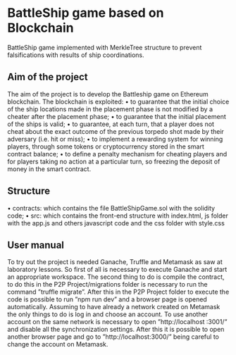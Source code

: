 # BattleShip game based on Blockchain
BattleShip game implemented with MerkleTree structure to prevent falsifications with results of ship coordinations.

## Aim of the project 
The aim of the project is to develop the Battleship game on Ethereum blockchain. The blockchain is exploited: 
• to guarantee that the initial choice of the ship locations made in the placement phase is not modified 
by a cheater after the placement phase; 
• to guarantee that the initial placement of the ships is valid; 
• to guarantee, at each turn, that a player does not cheat about the exact outcome of the previous 
torpedo shot made by their adversary (i.e. hit or miss); 
• to implement a rewarding system for winning players, through some tokens or cryptocurrency stored 
in the smart contract balance; 
• to define a penalty mechanism for cheating players and for players taking no action at a particular 
turn, so freezing the deposit of money in the smart contract. 

## Structure
 • contracts: which contains the file BattleShipGame.sol with the solidity
 code;
 • src: which contains the front-end structure with index.html, js folder with
 the app.js and others javascript code and the css folder with style.css

## User manual
 To try out the project is needed Ganache, Truffle and Metamask as saw at laboratory lessons. So first of all is necessary to execute Ganache and start an appropriate workspace. 
 The second thing to do is compile the contract, to  do this in the P2P Project/migrations folder is necessary to run the command  ”truffle migrate”. 
 After this in the P2P Project folder to execute the code is possible to run
 ”npm run dev” and a browser page is opened automatically. Assuming to have
 already a network created on Metamask the only things to do is log in and choose
 an account. To use another account on the same network is necessary to open
 ”http://localhost :3001/” and disable all the synchronization settings. After this
 it is possible to open another browser page and go to ”http://localhost:3000/”
 being careful to change the account on Metamask.

